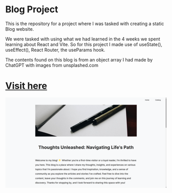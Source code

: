 # Blog Project

This is the repository for a project where I was tasked with creating a static Blog website.

We were tasked with using what we had learned in the 4 weeks we spent learning about React and Vite. 
So for this project I made use of useState(), useEffect(), React Router, the useParams hook.

The contents found on this blog is from an object array I had made by ChatGPT with images from unsplashed.com

# [Visit here](https://blog-d3s.pages.dev/)

![Image displaying a preview of this project's front page where visitors are met with a banner image, the title of this blog and a welcome message.](public/images/page_preview.png)
